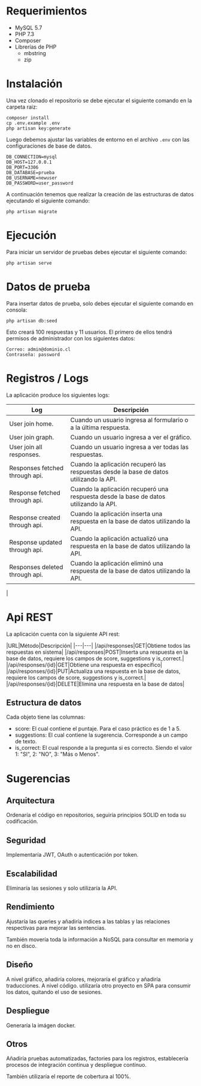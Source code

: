 # Requerimientos

- MySQL 5.7
- PHP 7.3
- Composer
- Librerías de PHP
  - mbstring
  - zip
  
# Instalación

Una vez clonado el repositorio se debe ejecutar el siguiente comando en la carpeta raiz:

```
composer install
cp .env.example .env
php artisan key:generate
```

Luego debemos ajustar las variables de entorno en el archivo `.env` con las configuraciones de base de datos.

```
DB_CONNECTION=mysql
DB_HOST=127.0.0.1
DB_PORT=3306
DB_DATABASE=prueba
DB_USERNAME=newuser
DB_PASSWORD=user_password
```

A continuación tenemos que realizar la creación de las estructuras de datos ejecutando el siguiente comando:

```
php artisan migrate
```

# Ejecución

Para iniciar un servidor de pruebas debes ejecutar el siguiente comando:

```
php artisan serve
```

# Datos de prueba

Para insertar datos de prueba, solo debes ejecutar el siguiente comando en consola:

```
php artisan db:seed
```

Esto creará 100 respuestas y 11 usuarios. El primero de ellos tendrá permisos de administrador con los siguientes datos:

```
Correo: admin@dominio.cl
Contraseña: password
```

# Registros / Logs

La aplicación produce los siguientes logs:

|Log|Descripción|
|---|---|
|User join home.|Cuando un usuario ingresa al formulario o a la última respuesta.
|User join graph.|Cuando un usuario ingresa a ver el gráfico.|
|User join all responses.|Cuando un usuario ingresa a ver todas las respuestas.|
|Responses fetched through api.|Cuando la aplicación recuperó las respuestas desde la base de datos utilizando la API.|
|Response fetched through api.|Cuando la aplicación recuperó una respuesta desde la base de datos utilizando la API.|
|Response created through api.|Cuando la aplicación inserta una respuesta en la base de datos utilizando la API.|
|Response updated through api.|Cuando la aplicación actualizó una respuesta en la base de datos utilizando la API.|
|Responses deleted through api.|Cuando la aplicación eliminó una respuesta de la base de datos utilizando la API.|
|

# Api REST

La aplicación cuenta con la siguiente API rest:

|URL|Método|Descripción|
|---|---|
|/api/responses|GET|Obtiene todos las respuestas en sistema|
|/api/responses|POST|Inserta una respuesta en la base de datos, requiere los campos de score, suggestions y is_correct.|
|/api/responses/{id}|GET|Obtiene una respuesta en específico|
|/api/responses/{id}|PUT|Actualiza una respuesta en la base de datos, requiere los campos de score, suggestions y is_correct.|
|/api/responses/{id}|DELETE|Elimina una respuesta en la base de datos|

## Estructura de datos

Cada objeto tiene las columnas:

- score: El cual contiene el puntaje. Para el caso práctico es de 1 a 5.
- suggestions: El cual contiene la sugerencia. Corresponde a un campo de texto.
- is_correct: El cual responde a la pregunta si es correcto. Siendo el valor 1: "SI", 2: "NO", 3: "Más o Menos".

# Sugerencias

## Arquitectura

Ordenaría el código en repositorios, seguiría principios SOLID en toda su codificación.

## Seguridad

Implementaría JWT, OAuth o autenticación por token.

## Escalabilidad

Eliminaría las sesiones y solo utilizaría la API.

## Rendimiento

Ajustaría las queries y añadiría indices a las tablas y las relaciones respectivas para mejorar las sentencias.

También movería toda la información a NoSQL para consultar en memoria y no en disco.

## Diseño

A nivel gráfico, añadiría colores, mejoraría el gráfico y añadiría traducciones.
A nivel código. utilizaría otro proyecto en SPA para consumir los datos, quitando el uso de sesiones.

## Despliegue

Generaría la imágen docker.

## Otros

Añadiría pruebas automatizadas, factories para los registros, establecería procesos de integración continua y despliegue contínuo.

También utilizaría el reporte de cobertura al 100%. 
